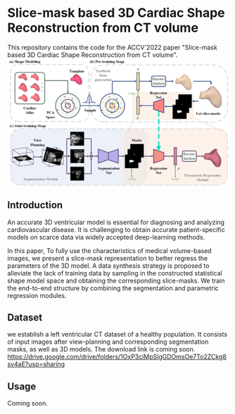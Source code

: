 # Slice-mask based 3D Cardiac Shape Reconstruction from CT volume
This repository contains the code for the ACCV'2022 paper "Slice-mask based 3D Cardiac Shape Reconstruction from CT volume". 
<img src="https://github.com/yuan-xiaohan/Slice-mask-based-3D-Cardiac-Shape-Reconstruction/blob/main/Pipeline.png" alt="drawing"/>


## Introduction
An accurate 3D ventricular model is essential for diagnosing and analyzing cardiovascular disease. It is challenging to obtain accurate patient-specific models on scarce data via widely accepted deep-learning methods. 

In this paper, To fully use the characteristics of medical volume-based images, we present a slice-mask representation to better regress the parameters of the 3D model. A data synthesis strategy is proposed to alleviate the lack of training data by sampling in the constructed statistical shape model space and obtaining the corresponding slice-masks. We train the end-to-end structure by combining the segmentation and parametric regression modules. 

## Dataset
we establish a left ventricular CT dataset of a healthy population. It consists of input images after view-planning and corresponding segmentation masks, as well as 3D models. The download link is coming soon. https://drive.google.com/drive/folders/1OxP3ciMpSlgGDOmsOe7To2ZCkg8sv4aE?usp=sharing

## Usage
Coming soon.
